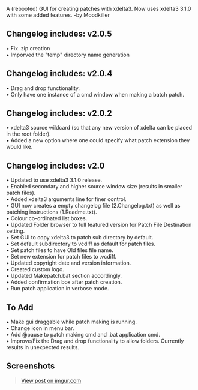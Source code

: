 A (rebooted) GUI for creating patches with xdelta3. Now uses xdelta3 3.1.0 with some added features.
-by Moodkiller


Changelog includes:
v2.0.5
--------
• Fix .zip creation  
• Imporved the "temp" directory name generation  


Changelog includes:
v2.0.4
--------
• Drag and drop functionality.  
• Only have one instance of a cmd window when making a batch patch.  

Changelog includes:
v2.0.2
--------
• xdelta3 source wildcard (so that any new version of xdelta can be placed in the root folder).  
• Added a new option where one could specify what patch extension they would like.


Changelog includes:
v2.0
--------
• Updated to use xdelta3 3.1.0 release.  
• Enabled secondary and higher source window size (results in smaller patch files).  
• Added xdelta3 arguments line for finer control.  
• GUI now creates a empty changelog file (2.Changelog.txt) as well as patching instructions (1.Readme.txt).  
• Colour co-ordinated list boxes.  
• Updated Folder browser to full featured version for Patch File Destination setting.  
• Set GUI to copy xdelta3 to patch sub directory by default.  
• Set default subdirectory to vcdiff as default for patch files.  
• Set patch files to have Old files file name.  
• Set new extension for patch files to .vcdiff.  
• Updated copyright date and version information.  
• Created custom logo.  
• Updated Makepatch.bat section accordingly.  
• Added confirmation box after patch creation.  
• Run patch application in verbose mode.  


To Add
---------
• Make gui draggable while patch making is running.  
• Change icon in menu bar.   
• Add @pause to patch making cmd and .bat application cmd.  
• Improve/Fix the Drag and drop functionality to allow folders. Currently results in unexpected results.  

Screenshots
-----------
<blockquote class="imgur-embed-pub" lang="en" data-id="txX4eAk"><a href="//imgur.com/a/bhJRV">View post on imgur.com</a></blockquote><script async src="//s.imgur.com/min/embed.js" charset="utf-8"></script>

